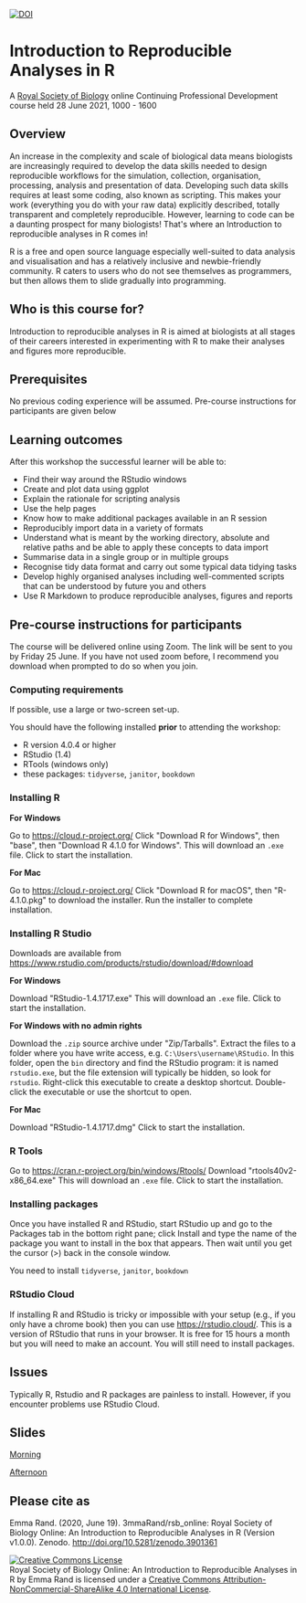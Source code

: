 [![DOI](https://zenodo.org/badge/DOI/10.5281/zenodo.3901361.svg)](https://doi.org/10.5281/zenodo.3901361)

# Introduction to Reproducible Analyses in R

A [Royal Society of Biology](https://www.rsb.org.uk/) online Continuing Professional Development course held 28 June 2021, 1000 - 1600

## Overview

An increase in the complexity and scale of biological data means biologists are increasingly required to develop the data skills needed to design reproducible workflows for the simulation, collection, organisation, processing, analysis and presentation of data. Developing such data skills requires at least some coding, also known as scripting. This makes your work (everything you do with your raw data) explicitly described, totally transparent and completely reproducible. However, learning to code can be a daunting prospect for many biologists! That's where an Introduction to reproducible analyses in R comes in!

R is a free and open source language especially well-suited to data analysis and visualisation and has a relatively inclusive and newbie-friendly community. R caters to users who do not see themselves as programmers, but then allows them to slide gradually into programming.

## Who is this course for?

Introduction to reproducible analyses in R is aimed at biologists at all stages of their careers interested in experimenting with R to make their analyses and figures more reproducible.

## Prerequisites

No previous coding experience will be assumed. Pre-course instructions for participants are given below

## Learning outcomes

After this workshop the successful learner will be able to:

-   Find their way around the RStudio windows
-   Create and plot data using ggplot
-   Explain the rationale for scripting analysis
-   Use the help pages
-   Know how to make additional packages available in an R session
-   Reproducibly import data in a variety of formats
-   Understand what is meant by the working directory, absolute and relative paths and be able to apply these concepts to data import
-   Summarise data in a single group or in multiple groups
-   Recognise tidy data format and carry out some typical data tidying tasks
-   Develop highly organised analyses including well-commented scripts that can be understood by future you and others
-   Use R Markdown to produce reproducible analyses, figures and reports

## Pre-course instructions for participants

The course will be delivered online using Zoom. The link will be sent to you by Friday 25 June. If you have not used zoom before, I recommend you download when prompted to do so when you join.

### Computing requirements

If possible, use a large or two-screen set-up.

You should have the following installed **prior** to attending the workshop:

-   R version 4.0.4 or higher
-   RStudio (1.4)
-   RTools (windows only)
-   these packages: `tidyverse`, `janitor`, `bookdown`

### Installing R

**For Windows**

Go to <https://cloud.r-project.org/>
Click "Download R for Windows", then "base", then "Download R 4.1.0 for Windows". This will download an `.exe` file. Click to start the installation.

**For Mac**

Go to <https://cloud.r-project.org/>
Click "Download R for macOS", then "R-4.1.0.pkg" to download the installer. Run the installer to complete installation.


### Installing R Studio

Downloads are available from  <https://www.rstudio.com/products/rstudio/download/#download> 

**For Windows**

Download "RStudio-1.4.1717.exe"
This will download an `.exe` file. Click to start the installation.

**For Windows with no admin rights**

Download the `.zip` source archive under "Zip/Tarballs". Extract the files to a folder where you have write access, e.g. `C:\Users\username\RStudio`. In this folder, open the `bin` directory and find the RStudio program: it is named `rstudio.exe`, but the file extension will typically be hidden, so look for `rstudio`. Right-click this executable to create a desktop shortcut. Double-click the executable or use the shortcut to open.

**For Mac**

Download "RStudio-1.4.1717.dmg"
Click to start the installation.



### R Tools
Go to <https://cran.r-project.org/bin/windows/Rtools/>
Download "rtools40v2-x86_64.exe"
This will download an `.exe` file. Click to start the installation.



### Installing packages

Once you have installed R and RStudio, start RStudio up and go to the Packages tab in the bottom right pane; click Install and type the name of the package you want to install in the box that appears. Then wait until you get the cursor (\>) back in the console window.

You need to install `tidyverse`, `janitor`, `bookdown`

### RStudio Cloud

If installing R and RStudio is tricky or impossible with your setup (e.g., if you only have a chrome book) then you can use <https://rstudio.cloud/>. This is a version of RStudio that runs in your browser. It is free for 15 hours a month but you will need to make an account. You will still need to install packages.

## Issues

Typically R, Rstudio and R packages are painless to install. However, if you encounter problems use RStudio Cloud.

## Slides

[Morning](https://3mmarand.github.io/rsb_online/slides/01_intro_to_r_and_working_with_data.html)

[Afternoon](https://3mmarand.github.io/rsb_online/slides/02_r_markdown_for_reproducible_reports.html)

## Please cite as

Emma Rand. (2020, June 19). 3mmaRand/rsb_online: Royal Society of Biology Online: An Introduction to Reproducible Analyses in R (Version v1.0.0). Zenodo. <http://doi.org/10.5281/zenodo.3901361>

<a rel="license" href="http://creativecommons.org/licenses/by-nc-sa/4.0/"><img src="https://i.creativecommons.org/l/by-nc-sa/4.0/88x31.png" alt="Creative Commons License" style="border-width:0"/></a><br /><span xmlns:dct="http://purl.org/dc/terms/" property="dct:title">Royal Society of Biology Online: An Introduction to Reproducible Analyses in R</span> by <span xmlns:cc="http://creativecommons.org/ns#" property="cc:attributionName">Emma Rand</span> is licensed under a <a rel="license" href="http://creativecommons.org/licenses/by-nc-sa/4.0/">Creative Commons Attribution-NonCommercial-ShareAlike 4.0 International License</a>.

